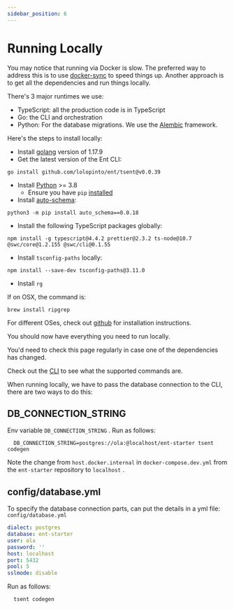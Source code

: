 ```yaml
---
sidebar_position: 6
---
```


# Running Locally

You may notice that running via Docker is slow. The preferred way to address this is to use [docker-sync](/docs/advanced-topics/docker-sync) to speed things up. Another approach is to get all the dependencies and run things locally.

There's 3 major runtimes we use:

* TypeScript: all the production code is in TypeScript
* Go: the CLI and orchestration
* Python: For the database migrations. We use the [Alembic](https://alembic.sqlalchemy.org/en/latest/) framework.

Here's the steps to install locally:

* Install [golang](https://golang.org/doc/install#download) version of 1.17.9
* Get the latest version of the Ent CLI:

```shell
go install github.com/lolopinto/ent/tsent@v0.0.39
```

* Install [Python](https://www.python.org/downloads/) >= 3.8
  * Ensure you have `pip` [installed](https://pip.pypa.io/en/stable/installing/)
* Install [auto-schema](https://pypi.org/project/auto-schema/):

```shell
python3 -m pip install auto_schema==0.0.18
```

* Install the following TypeScript packages globally:

```shell
npm install -g typescript@4.4.2 prettier@2.3.2 ts-node@10.7 @swc/core@1.2.155 @swc/cli@0.1.55
```

* Install `tsconfig-paths` locally:

```shell
npm install --save-dev tsconfig-paths@3.11.0
```

* Install `rg`

If on OSX, the command is:

```shell
brew install ripgrep
```

For different OSes, check out  [github](https://github.com/BurntSushi/ripgrep#installation) for installation instructions.

You should now have everything you need to run locally.

You'd need to check this page regularly in case one of the dependencies has changed.

Check out the [CLI](/docs/advanced-topics/cli) to see what the supported commands are.

When running locally, we have to pass the database connection to the CLI, there are two ways to do this:

## DB_CONNECTION_STRING

Env variable `DB_CONNECTION_STRING` .
Run as follows:

```shell
  DB_CONNECTION_STRING=postgres://ola:@localhost/ent-starter tsent codegen
```

Note the change from `host.docker.internal` in `docker-compose.dev.yml` from the `ent-starter` repository to `localhost` .

## config/database.yml

To specify the database connection parts, can put the details in a yml file: `config/database.yml`

```yml title="config/database.yml"
dialect: postgres
database: ent-starter
user: ola
password: '' 
host: localhost
port: 5432
pool: 5
sslmode: disable

```

Run as follows:

```shell
  tsent codegen
```

